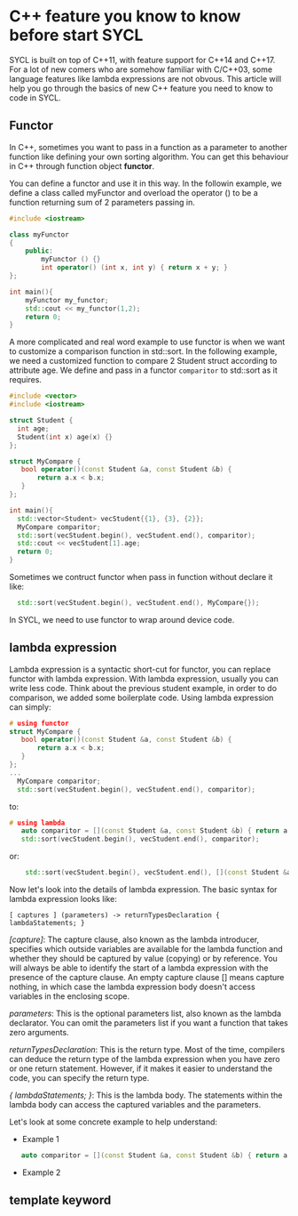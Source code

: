 # C++ feature you know to know before start SYCL

SYCL is built on top of C++11, with feature support for C++14 and C++17.
For a lot of new comers who are somehow familiar with C/C++03, some language features like
lambda expressions are not obvous. This article will help you go through the basics of
new C++ feature you need to know to code in SYCL.

## Functor
In C++, sometimes you want to pass in a function as a parameter to another function like defining your
own sorting algorithm. You can get this behaviour in C++ through function object **functor**.

You can define a functor and use it in this way. In the followin example, we define a class called myFunctor
and overload the operator () to be a function returning sum of 2 parameters passing in.

```C++
#include <iostream>

class myFunctor
{
    public:
        myFunctor () {}
        int operator() (int x, int y) { return x + y; }
};

int main(){
    myFunctor my_functor;
    std::cout << my_functor(1,2);
    return 0;
}
```
A more complicated and real word example to use functor is when we want to customize a comparison function
in std::sort. In the following example, we need a customized function to compare 2 Student struct according to
attribute age. We define and pass in a functor `comparitor` to std::sort as it requires. 

```C++
#include <vector>
#include <iostream>

struct Student {
  int age;
  Student(int x) age(x) {}
};

struct MyCompare { 
   bool operator()(const Student &a, const Student &b) {
       return a.x < b.x;
   }
};

int main(){
  std::vector<Student> vecStudent{{1}, {3}, {2}};
  MyCompare comparitor;
  std::sort(vecStudent.begin(), vecStudent.end(), comparitor);
  std::cout << vecStudent[1].age;
  return 0;
}
```
Sometimes we contruct functor when pass in function without declare it like:
```C++
  std::sort(vecStudent.begin(), vecStudent.end(), MyCompare{});
```

In SYCL, we need to use functor to wrap around device code.

## lambda expression
Lambda expression is a syntactic short-cut for functor, you can replace functor with lambda
expression. With lambda expression, usually you can write less code. Think about the previous
student example, in order to do comparison, we added some boilerplate code. Using lambda expression
can simply:
```C++
# using functor
struct MyCompare { 
   bool operator()(const Student &a, const Student &b) {
       return a.x < b.x;
   }
};
...
  MyCompare comparitor;
  std::sort(vecStudent.begin(), vecStudent.end(), comparitor);
```
to:
```C++
# using lambda
   auto comparitor = [](const Student &a, const Student &b) { return a.x < b.y; };
   std::sort(vecStudent.begin(), vecStudent.end(), comparitor);
```
or:
```C++
    std::sort(vecStudent.begin(), vecStudent.end(), [](const Student &a, const Student &b) { return a.x < b.y; });
```
Now let's look into the details of lambda expression.
The basic syntax for lambda expression looks like:
```
[ captures ] (parameters) -> returnTypesDeclaration { lambdaStatements; }
```
*\[capture\]*: The capture clause, also known as the lambda introducer, specifies which outside variables are available
for the lambda function and whether they should be captured by value (copying) or by reference. You will always be able
to identify the start of a lambda expression with the presence of the capture clause. An empty capture clause [] means
capture nothing, in which case the lambda expression body doesn't access variables in the enclosing scope. 

*parameters*: This is the optional parameters list, also known as the lambda declarator. You can omit the parameters
list if you want a function that takes zero arguments.

*returnTypesDeclaration*: This is the return type. Most of the time, compilers can deduce the return type of the lambda
expression when you have zero or one return statement. However, if it makes it easier to understand the code, you can
specify the return type.

*{ lambdaStatements; }*: This is the lambda body. The statements within the lambda body can access the captured variables
and the parameters.

Let's look at some concrete example to help understand:
* Example 1
```C++
   auto comparitor = [](const Student &a, const Student &b) { return a.x < b.y; };
```

* Example 2

## template keyword



